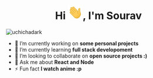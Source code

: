 <h1 align="center">Hi <img src="https://raw.githubusercontent.com/ABSphreak/ABSphreak/master/gifs/Hi.gif" width="40px" />, I'm Sourav</h1>

<p align="left"> <img src="https://komarev.com/ghpvc/?username=uchihadark" alt="uchichadark" /> </p>

- 🔭 I’m currently working on **some personal projects**
- 🌱 I’m currently learning **full stack developoment**
- 👯 I’m looking to collaborate on **open source projects :)**
- 💬 Ask me about **React and Node**
- ⚡ Fun fact **I watch anime :p**

